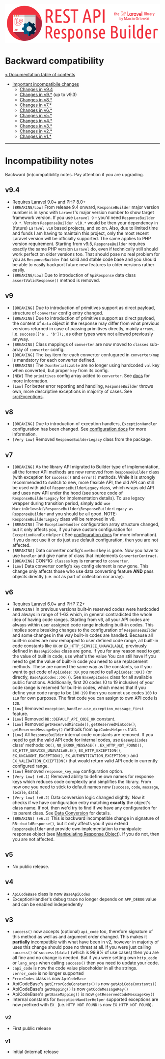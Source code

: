 ![REST API Response Builder for Laravel](../artwork/laravel-api-response-builder-logo.png)

# Backward compatibility #

[« Documentation table of contents](README.md)

* [Important incompatibile changes](#incompatibility-notes)
  * [Changes in v9.4](#v94)
  * [Changes in v9.*](#v9) (up to v9.3)
  * [Changes in v8.*](#v8)
  * [Changes in v7.*](#v7)
  * [Changes in v6.*](#v6)
  * [Changes in v5.*](#v5)
  * [Changes in v4.*](#v4)
  * [Changes in v3.*](#v3)
  * [Changes in v2.*](#v2)
  * [Changes in v1.*](#v1)

---

# Incompatibility notes #

Backward (in)compatibility notes. Pay attention if you are upgrading.

## v9.4 ##

* Requires Laravel 9.0+ and PHP 8.0+
* `[BREAKING/Low]` From release 9.4 onward, `ResponseBuilder` major version number is in sync
  with `Laravel`'s major version number to show target framework version. If you use `Laravel 9` -
  you'd need `ResponseBuilder v9.*`. Version `ResponseBuilder v10.*` would be then your dependency
  in (future) `Laravel v10` based projects, and so on. Also, due to limited time and funds I am
  having to maintain this project, only the most recent Laravel version will be officially
  supported. The same applies to PHP version requirement. Starting from v9.5, `ResponseBuilder`
  requires exactly the same PHP version `Laravel` do, even if technically still should work perfect
  on older versions too. That should pose no real problem for you as `ResponseBuilder` has solid and
  stable code base and you should be able to easily backport future new features to older versions
  rather easily.
* `[BREAKING/Low]` Due to introduction of `ApiResponse` data class `assertValidResponse()` method is
  removed.

## v9 ##

* `[BREAKING]` Due to introduction of primitives support as direct payload, structure of `converter`
  config entry changed.
* `[BREAKING]` Due to introduction of primitives support as direct payload, the content of `data`
  object in the response may differ from what previous versions returned in case of passing
  primitives directly, mainly `array`s, i.e.
  `success(['a', 'b']);`, as other types were not allowed previously anyway.
* `[BREAKING]` Class mappings of `converter` are now moved to `classes` sub-array of `converter`
  config.
* `[BREAKING]` The `key` item for each converter confugured in `converter/map` is mandatory for each
  converter defined.
* `[BREAKING]` The `JsonSerializable` are no longer using hardcoded `val` key when converted, but
  proper `key` from its config.
* `[NEW]` The `primitives` config array added to `converter`. See [docs](config.md) for more
  information.
* `[Low]` For better error reporting and handling, `ResponseBuilder` throws own, more descriptive
  exceptions in majority of cases. See [src/Exceptions](../src/Exceptions).

## v8 ##

* `[BREAKING]` Due to introduction of exception handlers, `ExceptionHandler` configuration has been
  changed. See [configuration docs](config.md#exception_handler) for more information.
* `[Very Low]` Removed `ResponseBuilderLegacy` class from the package.

## v7 ##

* `[BREAKING]` As the library API migrated to Builder type of implementation, all the former API
  methods are now removed from
  `ResponseBuilder` class (with exception for `success()` and `error()` methods. While it is
  strongly recommended to switch to new, more flexible API, the old API can still be used with aid
  of `ResponseBuilderLegacy` class, which wraps old API and uses new API under the hood (see source
  code of `ResponseBuilderLegacy` for implementation details). To use legacy wrapper during
  transition period, simply
  add `use MarcinOrlowski\ResponseBuilder\ResponseBuilderLegacy as ResponseBuilder` and you should
  be all good. NOTE: `ResponseBuilderLegacy` class will be removed in v8.
* `[BREAKING]` The `ExceptionHandler` configuration array structure changed, but it only affects
  you, if you have custom configuration for `ExceptionHandlerHelper` (
  See [configuration docs](config.md) for more information). If you do not use it or do just use
  default configuration, then you are not affected.
* `[BREAKING]` Data converter config's `method` key is gone. Now you have to use `handler` and give
  name of class that implements `ConverterContract`.
* `[BREAKING]` CONFIG: `classes` key is renamed to `converter`.
* `[Low]` Data converter config's `key` config element is now gone. This change only affects those
  who use data converting feature **AND** pass objects directly (i.e. not as part of collection nor
  array).

## v6 ##

* Requires Laravel 6.0+ and PHP 7.2+
* `[BREAKING]` In previous versions built-in reserved codes were hardcoded and always in range of
  1-63 which, in general contradicted the whole idea of having code ranges. Starting from v6, all
  your API codes are always within user assigned code range including built-in codes. This implies
  some breaking changes to the configuration of `ResponseBuilder` and some changes in the way
  built-in codes are handled. Because all built-in codes are now remapped to user defined code
  range, all built-in code constants like `OK` or `EX_HTTP_SERVICE_UNAVAILABLE`, previously defined
  in `BaseApiCodes` class are gone. If you for any reason need to get the value of built in code,
  use what's the value You can still have If you need to get the value of built-in code you need to
  use replacement methods. These are named the same way as the constants, so if you want to get code
  of `ApiCodes::OK` you need to call `ApiCodes::OK()` (or directly, `BaseApiCodes::OK()`).
  See `BaseApiCodes` class for all available public functions. Additionally, first 20 codes (0 to 19
  inclusive) of your code range is reserved for built-in codes, which means that if you define your
  code range to be `100`-`199` then you cannot use codes `100` to `119` for own purposes. The first
  code you can assign to own API code is `120`.
* `[Low]` Removed `exception_handler.use_exception_message_first` feature.
* `[Low]` Removed `RB::DEFAULT_API_CODE_OK` constant.
* `[Low]` Removed `getReservedMinCode()`, `getReservedMinCode()`, `getReservedMessageKey()` methods
  from `ApiCodesHelpers` trait.
* `[Low]` All `ResponseBuilder` internal code constants are removed. If you need to get the valid
  API code for internal codes, use `BaseApiCodes` class' methods: `OK()`, `NO_ERROR_MESSAGE()`
  , `EX_HTTP_NOT_FOUND()`, `EX_HTTP_SERVICE_UNAVAILABLE()`,
  `EX_HTTP_EXCEPTION()`, `EX_UNCAUGHT_EXCEPTION()`, `EX_AUTHENTICATION_EXCEPTION()`
  and `EX_VALIDATION_EXCEPTION()` that would return valid API code in currently configured range.
* `[Low]` Removed `response_key_map` configuration option.
* `[Very Low] (v6.1)` Removed ability to define own names for response keys which reduces code
  complexity and simplifies the library. From now one you need to stick to default names
  now (`success`, `code`, `message`, `locale`, `data`).
* `[Very Low] (v6.2)` Data conversion logic changed slightly. Now it checks if we have configuration
  entry matching **exactly**
  the object's class name. If not, then we'd try to find if we have any configuration for its parent
  class. See [Data Conversion](conversion.md) for details.
* `[BREAKING] (v6.3)` This is backward incompatible change in signature of `RB::buildResponse()`,
  but it only affects you if you extend `ResponseBuilder` and provide own implementation to
  manipulate response object
  (see [Manipulating Response Object](response.md)). If you do not, then you are not affected.

## v5 ##

* No public release.

## v4 ##

* `ApiCodeBase` class is now `BaseApiCodes`
* ExceptionHandler's debug trace no longer depends on `APP_DEBUG` value and can be enabled
  independently

## v3 ##

* `success()` now accepts (optional) `api_code` too, therefore signature of this method as well as
  and argument order changed. This makes it **partially** incompatible with what have been in v2,
  however in majority of uses this change should pose no threat at all. If you were just
  calling `success()` or `success($data)` (which is 99,9% of use cases) then you are all fine and no
  change is needed. But if you were setting own
  `http_code` or `lang_args` when calling `success()` then you need to update your code.
* `:api_code` is now the code value placeholder in all the strings. `:error_code` is no longer
  supported
* `ErrorCodes` class is now `ApiCodeBase`
* ApiCodeBase's `getErrorCodeConstants()` is now `getApiCodeConstants()`
* ApiCodeBase's `getMapping()` is now `getCodeMessageKey()`
* ApiCodeBase's `getBaseMapping()` is now `getReservedCodeMessageKey()`
* Internal constants for `ExceptionHandlerHelper` supported exceptions are now prefixed with `EX_`
  (i.e. `HTTP_NOT_FOUND` is now `EX_HTTP_NOT_FOUND`).

### v2 ###

* First public release

### v1 ###

* Initial (internal) release

